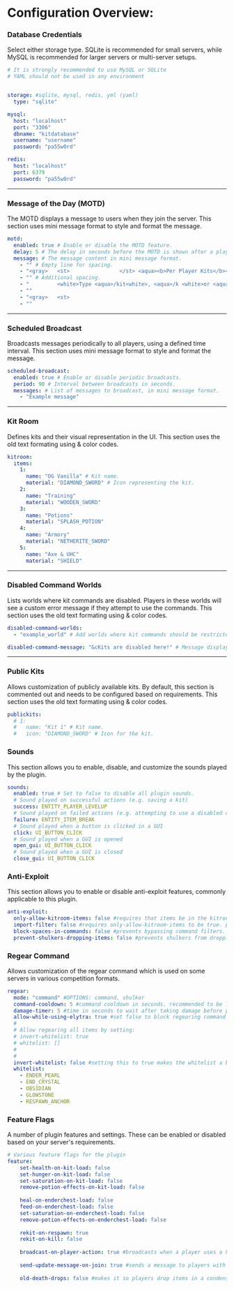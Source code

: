 # Configuration Overview:

### **Database Credentials**

Select either storage type. SQLite is recommended for small servers, while MySQL is recommended for larger servers or multi-server setups.

```yaml
# It is strongly recommended to use MySQL or SQLite
# YAML should not be used in any environment


storage: #sqlite, mysql, redis, yml (yaml)
  type: "sqlite"

mysql:
  host: "localhost"
  port: "3306"
  dbname: "kitdatabase"
  username: "username"
  password: "pa55w0rd"

redis:
  host: "localhost"
  port: 6379
  password: "pa55w0rd"
```

---

### **Message of the Day (MOTD)**

The MOTD displays a message to users when they join the server. This section uses mini message format to style and format the message.

```yaml
motd:
  enabled: true # Enable or disable the MOTD feature.
  delay: 5 # The delay in seconds before the MOTD is shown after a player joins.
  message: # The message content in mini message format.
    - "" # Empty line for spacing.
    - "<gray>   <st>                </st> <aqua><b>Per Player Kits</b><gray> <st>                </st>"
    - "" # Additional spacing.
    - "         <white>Type <aqua>/kit<white>, <aqua>/k <white>or <aqua>/pk<white> to get started!"
    - ""
    - "<gray>   <st>                                                         "
    - ""
```

---

### **Scheduled Broadcast**

Broadcasts messages periodically to all players, using a defined time interval. This section uses mini message format to style and format the message.

```yaml
scheduled-broadcast:
  enabled: true # Enable or disable periodic broadcasts.
  period: 90 # Interval between broadcasts in seconds.
  messages: # List of messages to broadcast, in mini message format.
    - "Example message"
```

---

### **Kit Room**

Defines kits and their visual representation in the UI. This section uses the old text formating using & color codes.

```yaml
kitroom:
  items:
    1:
      name: "OG Vanilla" # Kit name.
      material: "DIAMOND_SWORD" # Icon representing the kit.
    2:
      name: "Training"
      material: "WOODEN_SWORD"
    3:
      name: "Potions"
      material: "SPLASH_POTION"
    4:
      name: "Armory"
      material: "NETHERITE_SWORD"
    5:
      name: "Axe & UHC"
      material: "SHIELD"
```

---

### **Disabled Command Worlds**

Lists worlds where kit commands are disabled. Players in these worlds will see a custom error message if they attempt to use the commands. This section uses the old text formating using & color codes.

```yaml
disabled-command-worlds:
  - "example_world" # Add worlds where kit commands should be restricted.

disabled-command-message: "&cKits are disabled here!" # Message displayed to players in disabled worlds.
```

---

### **Public Kits**

Allows customization of publicly available kits. By default, this section is commented out and needs to be configured based on requirements. This section uses the old text formating using & color codes.

```yaml
publickits:
  # 1:
  #   name: "Kit 1" # Kit name.
  #   icon: "DIAMOND_SWORD" # Icon for the kit.
```


### **Sounds**

This section allows you to enable, disable, and customize the sounds played by the plugin.

```yaml
sounds:
  enabled: true # Set to false to disable all plugin sounds.
  # Sound played on successful actions (e.g. saving a kit)
  success: ENTITY_PLAYER_LEVELUP
  # Sound played on failed actions (e.g. attempting to use a disabled command)
  failure: ENTITY_ITEM_BREAK
  # Sound played when a button is clicked in a GUI
  click: UI_BUTTON_CLICK
  # Sound played when a GUI is opened
  open_gui: UI_BUTTON_CLICK
  # Sound played when a GUI is closed
  close_gui: UI_BUTTON_CLICK
```


### **Anti-Exploit**

This section allows you to enable or disable anti-exploit features, commonly applicable to this plugin.

```yaml
anti-exploit:
  only-allow-kitroom-items: false #requires that items be in the kitroom before they can be used in a kit.
  import-filter: false #requires only-allow-kitroom-items to be true. prevents the duplications of items not in the kitroom by using the kit import button.
  block-spaces-in-commands: false #prevents bypassing command filters.
  prevent-shulkers-dropping-items: false #prevents shulkers from dropping items when broken. Anti-lag feature.
```

### **Regear Command**

Allows customization of the regear command which is used on some servers in various competition formats.

```yaml
regear:
  mode: "command" #OPTIONS: command, shulker
  command-cooldown: 5 #command cooldown in seconds. recommended to be low or 0 if using shulker mode.
  damage-timer: 5 #time in seconds to wait after taking damage before players can regear
  allow-while-using-elytra: true #set false to block regearing command while using elytra
  #
  # Allow regearing all items by setting:
  # invert-whitelist: true
  # whitelist: []
  #
  #
  invert-whitelist: false #setting this to true makes the whitelist a blacklist
  whitelist:
    - ENDER_PEARL
    - END_CRYSTAL
    - OBSIDIAN
    - GLOWSTONE
    - RESPAWN_ANCHOR


```



### **Feature Flags**

A number of plugin features and settings. These can be enabled or disabled based on your server's requirements.
```yaml
# Various feature flags for the plugin
feature:
    set-health-on-kit-load: false
    set-hunger-on-kit-load: false
    set-saturation-on-kit-load: false
    remove-potion-effects-on-kit-load: false
    
    heal-on-enderchest-load: false
    feed-on-enderchest-load: false
    set-saturation-on-enderchest-load: false
    remove-potion-effects-on-enderchest-load: false
    
    rekit-on-respawn: true
    rekit-on-kill: false
    
    broadcast-on-player-action: true #broadcasts when a player uses a kit, copies a kit, etc.
    
    send-update-message-on-join: true #sends a message to players with perplayerkit.admin when they join the server if a new version is available
    
    old-death-drops: false #makes it so players drop items in a condensed area rather than spreading out when they die
```
